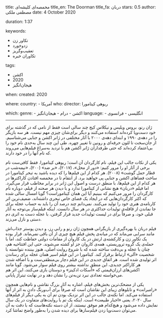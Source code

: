 title: مخمصه‌ای کلیشه‌ای
title_en: The Doorman
title_fa: دربان
stars: 0.5
author: مصطفی ملکی
date: 4 October 2020

duration: 1:37

keywords:
  - تکاور زن
  - زدوخورد
  - تعقیب‌وگریز
  - تکاوران خبره

tags:
  - اکشن
  - 2020
  - هیجان‌انگیز

when:
  created: 2020

where:
  country:
    - آمریکا 
who:
  director: ریوهی کیتامورا

which:
  genre:
    - اکشن
    - درام
    - هیجان‌انگیز
  language:
    - انگلیسی
    - فرانسوی
   
---

ژان رنو، بروس ویلیس و نیکلاس کیج چند سالی است فقط از نامی که در گذشته برای خود دست‌و‌پا کرده‌اند استفاده می‌کنند و دیگر برای‌شان چیزی مهم نیست. هر سه بازیگر را در دهه‌ی ۱۹۹۰ و ابتدای دهه‌ی ۲۰۰۰ با آثار مختلفی در ژانر اکشن و جنایی می‌شناسیم. از جان‌سخت تا لئون حرفه‌ای و رونین تا تغییر چهره. طی این چند سال به‌حدی نام خود را بی‌اعتماد کرده‌اند که حتی طرفداران ژانر اکشن هم با تردید به‌سراغ فیلم‌هایی می‌روند که نام آنها را در خود دارند. 

یکی از نکات جالب این فیلم، نام کارگردان آن است؛ ریوهی کیتامورا. فقط کافی‌ست نام برخی از آثار او را مرور کنیم: «دور از محل»، (۲۰۱۷)، «بر ضد» (۲۰۰)، «نیمه‌شب در قطار حمل گوشت»‌ (۲۰۰۸)‌. هر کدام از این فیلم‌ها را که دیده باشید به تبحر کیتامورا در ساخت فضاهای اکشن و جنایی پی خواهید برد. از انتقام تا در مخمصه افتادن کاراکترها در هر کدام از این فیلم‌ها، با منطق درست و اصول این ژانر در برابر مخاطب قرار می‌گیرد. اما فیلم «دربان» هیچ نشانی از کیتامورا ندارد و با دیدن هر صحنه از فیلم، دوباره نام کارگردان را مرور می‌کنیم که ببینیم آیا این همان کیتاموراست؟‌ گویا امسال سالی‌ شده که اکثر کارگردان‌هایی که در ایجاد یک فضای خاص تبحری داشته‌اند، ضعیف‌ترین اثر کارنامه‌ی هنری خود را تولید می‌کنند. نمی‌دانم چند درصد آن را باید به حساب عجله برای جا نماندن از قافله‌ی تولیدات حداکثری در هر سال دانست. اینکه فیلم‌ساز بی‌توجه به آثار قبلی خود، و صرفاً برای در لیست تولیدات جدید قرار گرفتن، با عجله دست به اثری دم دستی و نازل می‌زند. 

فیلم دربان با بهره‌گیری از بازیگرانی همچون ژان رنو و رابی رز، و دیدن پوستر جذاب‌اش مانند سرابی می‌ماند که در میانه‌ی پخش فیلم هیچ چیزی از آن باقی نمی‌ماند. قرار بوده یک تکاور زن و کارکشته‌ی ارتش در یک  کاروان از مقامات دولتی حفاظت کند، اما با حمله‌ی یک گروه تروریستی، همه‌ی کاروان جز او کشته می‌شوند. حتی این افتتاحیه هم، چنان با عجله و بی‌دقت ساخته شده که با شروع روایت اصلی، هنوز بیننده نتوانسته با شخصیت «اَلی» ارتباط برقرار کند. کیتامورا در این فیلم اسیر همان عجله برای رساندن اثر تولیدی شده است. هر اتفاق جدیدی در این فیلم دچار بی‌منطقی‌ست و با اضافه‌ شدن هر کاراکتر جدیدی، این منطقِ نداشته بیشتر روی فیلم سوار می‌شود. گویا مانند اکشن‌های ارزان‌قیمتی که «اسکات ادکینز» و دوستان بازی می‌کنند، این اثر هم می‌خواسته تعدادی نبرد تن‌به‌تن را نشان دهد و در نهایت تیتراژ پایانی. 

یکی از مضحک‌ترین بخش‌های فیلم، اشاره به آثار بزرگ نقاشی و نام‌هایی همچون «رامبرانت» و تابلوهای زیبای این نقاشان است که صرفاً برای آب‌و‌رنگ دادن به اثر از آنها استفاده می‌کند. اما نکته‌ی جالب در این اثر نزدیک بودن تم آن به یکی دیگر از فیلم‌های سال ۲۰۲۰، یعنی «اجبار طبیعت» است. اینکه یک تم با روایت‌های متفاوت در یک سال نمایش داده می‌شود و هیچ‌کدام هم موفق نیستند، از آن دسته نکته‌هاست که با دقت به آن می‌توان دست‌و‌پا زدن فیلم‌سازها برای دیده شدن را به‌طور واضح تماشا کرد.  